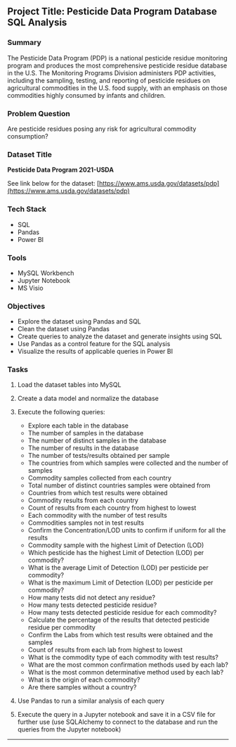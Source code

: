 
## Project Title: Pesticide Data Program Database SQL Analysis

### Summary
The Pesticide Data Program (PDP) is a national pesticide residue monitoring program and produces the most comprehensive pesticide residue database in the U.S. The Monitoring Programs Division administers PDP activities, including the sampling, testing, and reporting of pesticide residues on agricultural commodities in the U.S. food supply, with an emphasis on those commodities highly consumed by infants and children.

### Problem Question
Are pesticide residues posing any risk for agricultural commodity consumption?

### Dataset Title
**Pesticide Data Program 2021-USDA**

See link below for the dataset:
[https://www.ams.usda.gov/datasets/pdp](https://www.ams.usda.gov/datasets/pdp)

### Tech Stack
- SQL
- Pandas
- Power BI

### Tools
- MySQL Workbench
- Jupyter Notebook
- MS Visio

### Objectives
- Explore the dataset using Pandas and SQL
- Clean the dataset using Pandas
- Create queries to analyze the dataset and generate insights using SQL
- Use Pandas as a control feature for the SQL analysis
- Visualize the results of applicable queries in Power BI

### Tasks
1. Load the dataset tables into MySQL
2. Create a data model and normalize the database
3. Execute the following queries:
   - Explore each table in the database
   - The number of samples in the database
   - The number of distinct samples in the database
   - The number of results in the database
   - The number of tests/results obtained per sample
   - The countries from which samples were collected and the number of samples
   - Commodity samples collected from each country
   - Total number of distinct countries samples were obtained from
   - Countries from which test results were obtained
   - Commodity results from each country
   - Count of results from each country from highest to lowest
   - Each commodity with the number of test results
   - Commodities samples not in test results
   - Confirm the Concentration/LOD units to confirm if uniform for all the results
   - Commodity sample with the highest Limit of Detection (LOD)
   - Which pesticide has the highest Limit of Detection (LOD) per commodity?
   - What is the average Limit of Detection (LOD) per pesticide per commodity?
   - What is the maximum Limit of Detection (LOD) per pesticide per commodity?
   - How many tests did not detect any residue?
   - How many tests detected pesticide residue?
   - How many tests detected pesticide residue for each commodity?
   - Calculate the percentage of the results that detected pesticide residue per commodity
   - Confirm the Labs from which test results were obtained and the samples
   - Count of results from each lab from highest to lowest
   - What is the commodity type of each commodity with test results?
   - What are the most common confirmation methods used by each lab?
   - What is the most common determinative method used by each lab?
   - What is the origin of each commodity?
   - Are there samples without a country?

4. Use Pandas to run a similar analysis of each query
5. Execute the query in a Jupyter notebook and save it in a CSV file for further use (use SQLAlchemy to connect to the database and run the queries from the Jupyter notebook)

---



